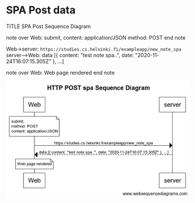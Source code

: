 # SPA Post data

TITLE SPA Post Sequence Diagram

note over Web:
submit,
content: application/JSON
method: POST
end note

Web->server: `https://studies.cs.helsinki.fi/exampleapp/new_note_spa`
server-->Web: data [{ content: "test note spa..", date: "2020-11-24T16:07:15.305Z" }, ...]

note over Web:
Web page rendered
end note


![ex6-image](./img/exercise6.png)

